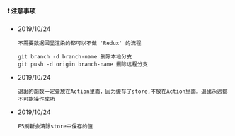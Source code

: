 #### ❗️ 注意事项

* 2019/10/24

  ```
  不需要数据回显渲染的都可以不做 'Redux' 的流程
  ```

  ```
  git branch -d branch-name 删除本地分支
  git push -d origin branch-name 删除远程分支
  ```

* 2019/10/24

  ```
  退出的函数一定要放在Action里面，因为缓存了store,不放在Action里面。退出永远都不可能操作成功
  ```

* 2019/10/24

  ```
  F5刷新会清除store中保存的值
  ```